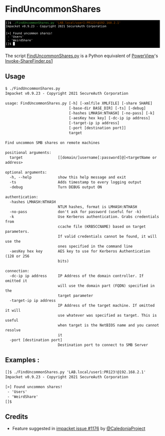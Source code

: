 # FindUncommonShares

![](.github/example.png)

The script [FindUncommonShares.py](https://github.com/p0dalirius/FindUncommonShares/FindUncommonShares.py) is a Python equivalent of [PowerView](https://github.com/darkoperator/Veil-PowerView/)'s [Invoke-ShareFinder.ps1](https://github.com/darkoperator/Veil-PowerView/blob/master/PowerView/functions/Invoke-ShareFinder.ps1)

## Usage

```
$ ./FindUncommonShares.py                                     
Impacket v0.9.23 - Copyright 2021 SecureAuth Corporation

usage: FindUncommonShares.py [-h] [-xmlfile XMLFILE] [-share SHARE]
                             [-base-dir BASE_DIR] [-ts] [-debug]
                             [-hashes LMHASH:NTHASH] [-no-pass] [-k]
                             [-aesKey hex key] [-dc-ip ip address]
                             [-target-ip ip address]
                             [-port [destination port]]
                             target

Find uncommon SMB shares on remote machines

positional arguments:
  target                [[domain/]username[:password]@]<targetName or address>

optional arguments:
  -h, --help            show this help message and exit
  -ts                   Adds timestamp to every logging output
  -debug                Turn DEBUG output ON

authentication:
  -hashes LMHASH:NTHASH
                        NTLM hashes, format is LMHASH:NTHASH
  -no-pass              don't ask for password (useful for -k)
  -k                    Use Kerberos authentication. Grabs credentials from
                        ccache file (KRB5CCNAME) based on target parameters.
                        If valid credentials cannot be found, it will use the
                        ones specified in the command line
  -aesKey hex key       AES key to use for Kerberos Authentication (128 or 256
                        bits)

connection:
  -dc-ip ip address     IP Address of the domain controller. If omitted it
                        will use the domain part (FQDN) specified in the
                        target parameter
  -target-ip ip address
                        IP Address of the target machine. If omitted it will
                        use whatever was specified as target. This is useful
                        when target is the NetBIOS name and you cannot resolve
                        it
  -port [destination port]
                        Destination port to connect to SMB Server
```

## Examples :

```
[]$ ./FindUncommonShares.py 'LAB.local/user1:PR123!@192.168.2.1' 
Impacket v0.9.23 - Copyright 2021 SecureAuth Corporation

[>] Found uncommon shares!
 - 'Users'
 - 'WeirdShare'
[]$
```

## Credits

 - Feature suggested in [impacket issue #1176](https://github.com/SecureAuthCorp/impacket/issues/1176) by [@CaledoniaProject](https://github.com/CaledoniaProject)